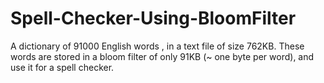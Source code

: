 # Spell-Checker-Using-BloomFilter
A dictionary of 91000 English words , in a text file of size 762KB. These words are stored in a bloom filter of only 91KB (~ one byte per word), and use it for a spell checker.
